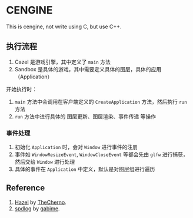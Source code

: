 # CENGINE

This is cengine, not write using C, but use C++.

## 执行流程

1. Cazel 是游戏引擎，其中定义了 `main` 方法
2. Sandbox 是具体的游戏，其中需要定义具体的图层，具体的应用（Application）

开始执行时：

1. `main` 方法中会调用在客户端定义的 `CreateApplication` 方法，然后执行 `run` 方法
2. `run` 方法中进行具体的 图层更新、图层渲染、事件传递 等操作

### 事件处理

1. 初始化 `Application` 时，会对 `Window` 进行事件的注册
2. 事件如 `WindowResizeEvent`, `WindowCloseEvent` 等都会先由 `glfw` 进行捕获，然后交给 `Window` 进行处理
3. 具体的事件在 `Application` 中定义，默认是对图层组进行遍历

## Reference

1. [Hazel](https://github.com/TheCherno/Hazel) by [TheCherno](https://github.com/TheCherno).
2. [spdlog](https://github.com/gabime/spdlog) by [gabime](https://github.com/gabime).
